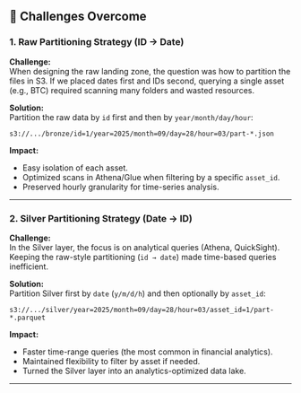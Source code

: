 ## 🚧 Challenges Overcome

### 1. Raw Partitioning Strategy (ID → Date)
**Challenge:**  
When designing the raw landing zone, the question was how to partition the files in S3. If we placed dates first and IDs second, querying a single asset (e.g., BTC) required scanning many folders and wasted resources.

**Solution:**  
Partition the raw data by `id` first and then by `year/month/day/hour`:

`s3://.../bronze/id=1/year=2025/month=09/day=28/hour=03/part-*.json`


**Impact:**  
- Easy isolation of each asset.  
- Optimized scans in Athena/Glue when filtering by a specific `asset_id`.  
- Preserved hourly granularity for time-series analysis.  

---

### 2. Silver Partitioning Strategy (Date → ID)
**Challenge:**  
In the Silver layer, the focus is on analytical queries (Athena, QuickSight). Keeping the raw-style partitioning (`id → date`) made time-based queries inefficient.

**Solution:**  
Partition Silver first by `date` (`y/m/d/h`) and then optionally by `asset_id`:

`s3://.../silver/year=2025/month=09/day=28/hour=03/asset_id=1/part-*.parquet`


**Impact:**  
- Faster time-range queries (the most common in financial analytics).  
- Maintained flexibility to filter by asset if needed.  
- Turned the Silver layer into an analytics-optimized data lake.  

---



